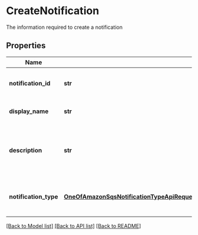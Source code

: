 # CreateNotification

The information required to create a notification

## Properties
Name | Type | Description | Notes
------------ | ------------- | ------------- | -------------
**notification_id** | **str** | The identifier of the notification. | 
**display_name** | **str** | The name of the notification | [optional] 
**description** | **str** | The summary of the services provided by the notification | 
**notification_type** | [**OneOfAmazonSqsNotificationTypeApiRequestNotificationTypeEmailNotificationTypeSmsNotificationTypeWebhookNotificationType**](OneOfAmazonSqsNotificationTypeApiRequestNotificationTypeEmailNotificationTypeSmsNotificationTypeWebhookNotificationType.md) | The contents of the notification type. | 

[[Back to Model list]](../README.md#documentation-for-models) [[Back to API list]](../README.md#documentation-for-api-endpoints) [[Back to README]](../README.md)


